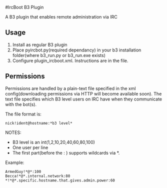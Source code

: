 #IrcBoot B3 Plugin

A B3 plugin that enables remote administration via IRC 

Usage
-----
1. Install as regular B3 plugin
2. Place pyircbot.py(required dependancy) in your b3 installation folder(where b3_run.py or b3_run.exe exists)
3. Configure plugin_ircboot.xml. Instructions are in the file.


Permissions
-----------
Permissions are handled by a plain-text file specified in the xml config(downloading permissions via HTTP will become available soon).
The text file specifies which B3 level users on IRC have when they communicate with the bot(s).

The file format is:
	
	nick!ident@hostname:*b3 level*
	
NOTES: 
* B3 level is an int(1,2,10,20,40,60,80,100)
* One user per line
* The first part(before the : ) supports wildcards via *.

Example:
	
	ArmedGuy!*@*:100
	Becca!*@*.internal.network:80
	*!*@*.specific.hostname.that.gives.admin.power:60
	
	
